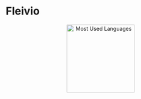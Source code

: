 # Fleivio

<p align="center">
    <img alt="Most Used Languages" height="180em" src="https://github-readme-stats.vercel.app/api/top-langs/?username=Fleivio&layout=compact&theme=radical">
</p>
